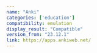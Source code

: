 ```yaml
---
name: "Anki"
categories: ['education']
compatibility: emulation
display_result: "Compatible"
version_from: "23.12.1"
link: https://apps.ankiweb.net/
---
```


